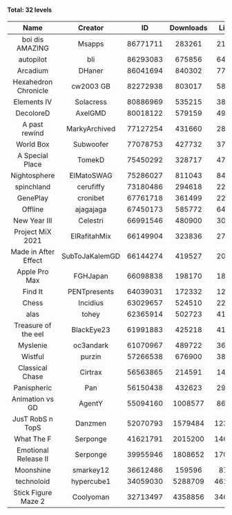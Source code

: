 #### Total: 32 levels

| Name | Creator | ID | Downloads | Likes |
|:---:|:---:|:---:|:---:|:---:|
| boi dis AMAZING | Msapps | 86771711 | 283261 | 21272
| autopilot | bli | 86293083 | 675856 | 64884
| Arcadium | DHaner | 86041694 | 840302 | 77497
| Hexahedron Chronicle | cw2003 GB | 82272938 | 803017 | 58199
| Elements IV | Solacress | 80886969 | 535215 | 38407
| DecoloreD | AxelGMD | 80018122 | 579159 | 49521
| A past rewind | MarkyArchived | 77127254 | 431660 | 28412
| World Box | Subwoofer | 77078753 | 427732 | 37767
| A Special Place | TomekD | 75450292 | 328717 | 47303
| Nightosphere | ElMatoSWAG | 75286027 | 811043 | 84224
| spinchland | cerufiffy | 73180486 | 294618 | 22152
| GenePlay | cronibet | 67761718 | 361499 | 22562
| Offline | ajagajaga | 67450173 | 585772 | 64107
| New Year III | Celestri | 66991546 | 480900 | 30913
| Project MiX 2021 | ElRafitahMix | 66149904 | 323836 | 27247
| Made in After Effect | SubToJaKalemGD | 66144274 | 419527 | 20804
| Apple Pro Max | FGHJapan | 66098838 | 198170 | 18896
| Find It | PENTpresents | 64039031 | 172332 | 12043
| Chess | Incidius | 63029657 | 524510 | 22606
| alas | tohey | 62365914 | 502723 | 41891
| Treasure of the eel | BlackEye23 | 61991883 | 425218 | 41320
| Myslenie | oc3andark | 61070967 | 489722 | 36002
| Wistful | purzin | 57266538 | 676900 | 38319
| Classical Chase | Cirtrax | 56563865 | 214591 | 14057
| Panispheric | Pan | 56150438 | 432623 | 29353
| Animation vs GD | AgentY | 55094160 | 1008577 | 86559
| JusT RobS n TopS | Danzmen | 52070793 | 1579484 | 123107
| What The F | Serponge | 41621791 | 2015200 | 146455
| Emotional Release II | Serponge | 39955946 | 1808652 | 170502
| Moonshine | smarkey12 | 36612486 | 159596 | 8710
| technoloid | hypercube1 | 34059030 | 5288709 | 461648
| Stick Figure Maze 2 | Coolyoman | 32713497 | 4358856 | 346181
